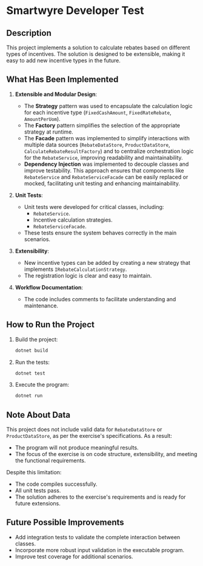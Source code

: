 # Smartwyre Developer Test

## Description
This project implements a solution to calculate rebates based on different types of incentives. The solution is designed to be extensible, making it easy to add new incentive types in the future.

## What Has Been Implemented
1. **Extensible and Modular Design**:
   - The **Strategy** pattern was used to encapsulate the calculation logic for each incentive type (`FixedCashAmount`, `FixedRateRebate`, `AmountPerUom`).
   - The **Factory** pattern simplifies the selection of the appropriate strategy at runtime.
   - The **Facade** pattern was implemented to simplify interactions with multiple data sources (`RebateDataStore`, `ProductDataStore`, `CalculateRebateResultFactory`) and to centralize orchestration logic for the `RebateService`, improving readability and maintainability.
   - **Dependency Injection** was implemented to decouple classes and improve testability. This approach ensures that components like `RebateService` and `RebateServiceFacade` can be easily replaced or mocked, facilitating unit testing and enhancing maintainability.

2. **Unit Tests**:
   - Unit tests were developed for critical classes, including:
     - `RebateService`.
     - Incentive calculation strategies.
     - `RebateServiceFacade`.
   - These tests ensure the system behaves correctly in the main scenarios.

3. **Extensibility**:
   - New incentive types can be added by creating a new strategy that implements `IRebateCalculationStrategy`.
   - The registration logic is clear and easy to maintain.

4. **Workflow Documentation**:
   - The code includes comments to facilitate understanding and maintenance.

## How to Run the Project
1. Build the project:
   ```bash
   dotnet build
   ```
2. Run the tests:
   ```bash
   dotnet test
   ```
3. Execute the program:
   ```bash
   dotnet run
   ```

## Note About Data
This project does not include valid data for `RebateDataStore` or `ProductDataStore`, as per the exercise's specifications. As a result:
- The program will not produce meaningful results.
- The focus of the exercise is on code structure, extensibility, and meeting the functional requirements.

Despite this limitation:
- The code compiles successfully.
- All unit tests pass.
- The solution adheres to the exercise's requirements and is ready for future extensions.

## Future Possible Improvements
- Add integration tests to validate the complete interaction between classes.
- Incorporate more robust input validation in the executable program.
- Improve test coverage for additional scenarios.
